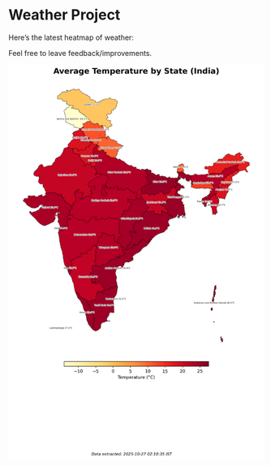 # Weather Project

Here’s the latest heatmap of weather:

Feel free to leave feedback/improvements.

![India Heatmap](docs/assets/india_heatmap.png?v=FE8745)

